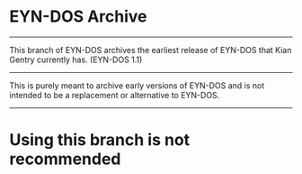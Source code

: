 # EYN-DOS Archive

---

This branch of EYN-DOS archives the earliest release of EYN-DOS that Kian Gentry currently has. (EYN-DOS 1.1)

---

This is purely meant to archive early versions of EYN-DOS and is not intended to be a replacement or alternative to EYN-DOS.

---

# Using this branch is not recommended

